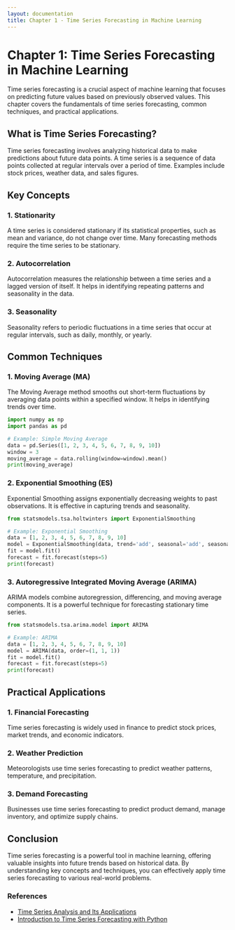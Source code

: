 ```yaml
---
layout: documentation
title: Chapter 1 - Time Series Forecasting in Machine Learning
---
```


# Chapter 1: Time Series Forecasting in Machine Learning

Time series forecasting is a crucial aspect of machine learning that focuses on predicting future values based on previously observed values. This chapter covers the fundamentals of time series forecasting, common techniques, and practical applications.

## What is Time Series Forecasting?

Time series forecasting involves analyzing historical data to make predictions about future data points. A time series is a sequence of data points collected at regular intervals over a period of time. Examples include stock prices, weather data, and sales figures.

## Key Concepts

### 1. Stationarity

A time series is considered stationary if its statistical properties, such as mean and variance, do not change over time. Many forecasting methods require the time series to be stationary.

### 2. Autocorrelation

Autocorrelation measures the relationship between a time series and a lagged version of itself. It helps in identifying repeating patterns and seasonality in the data.

### 3. Seasonality

Seasonality refers to periodic fluctuations in a time series that occur at regular intervals, such as daily, monthly, or yearly.

## Common Techniques

### 1. Moving Average (MA)

The Moving Average method smooths out short-term fluctuations by averaging data points within a specified window. It helps in identifying trends over time.

```python
import numpy as np
import pandas as pd

# Example: Simple Moving Average
data = pd.Series([1, 2, 3, 4, 5, 6, 7, 8, 9, 10])
window = 3
moving_average = data.rolling(window=window).mean()
print(moving_average)
```

### 2. Exponential Smoothing (ES)

Exponential Smoothing assigns exponentially decreasing weights to past observations. It is effective in capturing trends and seasonality.

```python
from statsmodels.tsa.holtwinters import ExponentialSmoothing

# Example: Exponential Smoothing
data = [1, 2, 3, 4, 5, 6, 7, 8, 9, 10]
model = ExponentialSmoothing(data, trend='add', seasonal='add', seasonal_periods=3)
fit = model.fit()
forecast = fit.forecast(steps=5)
print(forecast)
```

### 3. Autoregressive Integrated Moving Average (ARIMA)

ARIMA models combine autoregression, differencing, and moving average components. It is a powerful technique for forecasting stationary time series.

```python
from statsmodels.tsa.arima.model import ARIMA

# Example: ARIMA
data = [1, 2, 3, 4, 5, 6, 7, 8, 9, 10]
model = ARIMA(data, order=(1, 1, 1))
fit = model.fit()
forecast = fit.forecast(steps=5)
print(forecast)
```

## Practical Applications

### 1. Financial Forecasting

Time series forecasting is widely used in finance to predict stock prices, market trends, and economic indicators.

### 2. Weather Prediction

Meteorologists use time series forecasting to predict weather patterns, temperature, and precipitation.

### 3. Demand Forecasting

Businesses use time series forecasting to predict product demand, manage inventory, and optimize supply chains.

## Conclusion

Time series forecasting is a powerful tool in machine learning, offering valuable insights into future trends based on historical data. By understanding key concepts and techniques, you can effectively apply time series forecasting to various real-world problems.

### References

- [Time Series Analysis and Its Applications](https://www.springer.com/gp/book/9783319524511)
- [Introduction to Time Series Forecasting with Python](https://www.oreilly.com/library/view/introduction-to-time/9781491969274/)


